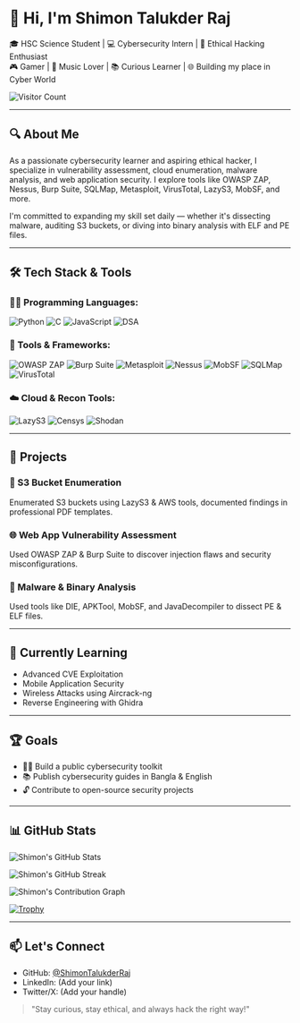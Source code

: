 
# 👋 Hi, I'm Shimon Talukder Raj

🎓 HSC Science Student | 💻 Cybersecurity Intern | 🎯 Ethical Hacking Enthusiast  
🎮 Gamer | 🎵 Music Lover | 📚 Curious Learner | 🌐 Building my place in Cyber World

![Visitor Count](https://komarev.com/ghpvc/?username=ShimonTalukderRaj&style=flat-square&color=blue)

---

## 🔍 About Me

As a passionate cybersecurity learner and aspiring ethical hacker, I specialize in vulnerability assessment, cloud enumeration, malware analysis, and web application security. I explore tools like OWASP ZAP, Nessus, Burp Suite, SQLMap, Metasploit, VirusTotal, LazyS3, MobSF, and more.

I'm committed to expanding my skill set daily — whether it's dissecting malware, auditing S3 buckets, or diving into binary analysis with ELF and PE files.

---

## 🛠️ Tech Stack & Tools

### 👨‍💻 Programming Languages:
![Python](https://img.shields.io/badge/Python-3670A0?style=for-the-badge&logo=python&logoColor=white)
![C](https://img.shields.io/badge/C-00599C?style=for-the-badge&logo=c&logoColor=white)
![JavaScript](https://img.shields.io/badge/JavaScript-F7DF1E?style=for-the-badge&logo=javascript&logoColor=black)
![DSA](https://img.shields.io/badge/DSA-FFA500?style=for-the-badge&logo=data&logoColor=white)

### 🧰 Tools & Frameworks:
![OWASP ZAP](https://img.shields.io/badge/OWASP_ZAP-000000?style=for-the-badge&logo=OWASP&logoColor=white)
![Burp Suite](https://img.shields.io/badge/Burp_Suite-FE7A16?style=for-the-badge&logo=burpsuite&logoColor=white)
![Metasploit](https://img.shields.io/badge/Metasploit-4E8EE9?style=for-the-badge)
![Nessus](https://img.shields.io/badge/Nessus-003366?style=for-the-badge)
![MobSF](https://img.shields.io/badge/MobSF-000000?style=for-the-badge)
![SQLMap](https://img.shields.io/badge/SQLMap-9B59B6?style=for-the-badge)
![VirusTotal](https://img.shields.io/badge/VirusTotal-394EFF?style=for-the-badge)

### ☁️ Cloud & Recon Tools:
![LazyS3](https://img.shields.io/badge/LazyS3-333333?style=for-the-badge)
![Censys](https://img.shields.io/badge/Censys-0073CF?style=for-the-badge)
![Shodan](https://img.shields.io/badge/Shodan-FF0000?style=for-the-badge)

---

## 🚀 Projects

### 🔎 S3 Bucket Enumeration
Enumerated S3 buckets using LazyS3 & AWS tools, documented findings in professional PDF templates.

### 🌐 Web App Vulnerability Assessment
Used OWASP ZAP & Burp Suite to discover injection flaws and security misconfigurations.

### 🐞 Malware & Binary Analysis
Used tools like DIE, APKTool, MobSF, and JavaDecompiler to dissect PE & ELF files.

---

## 🧠 Currently Learning
- Advanced CVE Exploitation
- Mobile Application Security
- Wireless Attacks using Aircrack-ng
- Reverse Engineering with Ghidra

---

## 🏆 Goals
- 🧑‍💻 Build a public cybersecurity toolkit
- 📚 Publish cybersecurity guides in Bangla & English
- 🔓 Contribute to open-source security projects

---

## 📊 GitHub Stats

![Shimon's GitHub Stats](https://github-readme-stats.vercel.app/api?username=ShimonTalukderRaj&show_icons=true&theme=radical)

![Shimon's GitHub Streak](https://github-readme-streak-stats.herokuapp.com?user=ShimonTalukderRaj&theme=radical)

![Shimon's Contribution Graph](https://github-readme-activity-graph.cyclic.app/graph?username=ShimonTalukderRaj&theme=react-dark)

[![Trophy](https://github-profile-trophy.vercel.app/?username=ShimonTalukderRaj&theme=onedark)](https://github.com/ryo-ma/github-profile-trophy)

---

## 📫 Let's Connect
- GitHub: [@ShimonTalukderRaj](https://github.com/ShimonTalukderRaj)
- LinkedIn: (Add your link)
- Twitter/X: (Add your handle)

> "Stay curious, stay ethical, and always hack the right way!"
